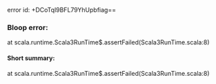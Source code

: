error id: +DCoTql9BFL79YhUpbfiag==
### Bloop error:

at scala.runtime.Scala3RunTime$.assertFailed(Scala3RunTime.scala:8)
#### Short summary: 

at scala.runtime.Scala3RunTime$.assertFailed(Scala3RunTime.scala:8)